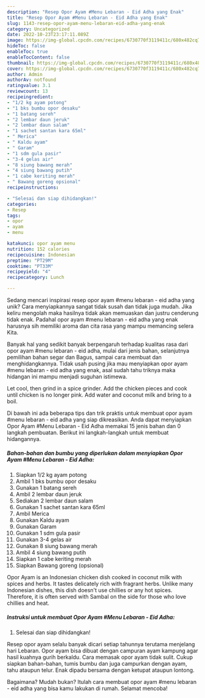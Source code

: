 ```yaml
---
description: "Resep Opor Ayam #Menu Lebaran - Eid Adha yang Enak"
title: "Resep Opor Ayam #Menu Lebaran - Eid Adha yang Enak"
slug: 1143-resep-opor-ayam-menu-lebaran-eid-adha-yang-enak
category: Uncategorized
date: 2022-10-23T23:17:11.089Z
image: https://img-global.cpcdn.com/recipes/6730770f3119411c/680x482cq70/opor-ayam-menu-lebaran-eid-adha-foto-resep-utama.jpg
hideToc: false
enableToc: true
enableTocContent: false
thumbnail: https://img-global.cpcdn.com/recipes/6730770f3119411c/680x482cq70/opor-ayam-menu-lebaran-eid-adha-foto-resep-utama.jpg
cover: https://img-global.cpcdn.com/recipes/6730770f3119411c/680x482cq70/opor-ayam-menu-lebaran-eid-adha-foto-resep-utama.jpg
author: Admin
authorAv: notfound
ratingvalue: 3.1
reviewcount: 13
recipeingredient:
- "1/2 kg ayam potong"
- "1 bks bumbu opor desaku"
- "1 batang sereh"
- "2 lembar daun jeruk"
- "2 lembar daun salam"
- "1 sachet santan kara 65ml"
- " Merica"
- " Kaldu ayam"
- " Garam"
- "1 sdm gula pasir"
- "3-4 gelas air"
- "8 siung bawang merah"
- "4 siung bawang putih"
- "1 cabe keriting merah"
- " Bawang goreng opsional"
recipeinstructions:

- "Selesai dan siap dihidangkan!"
categories:
- Resep
tags:
- opor
- ayam
- menu

katakunci: opor ayam menu 
nutrition: 152 calories
recipecuisine: Indonesian
preptime: "PT29M"
cooktime: "PT33M"
recipeyield: "4"
recipecategory: Lunch

---
```





Sedang mencari inspirasi resep opor ayam #menu lebaran - eid adha yang unik? Cara menyiapkannya sangat tidak susah dan tidak juga mudah. Jika keliru mengolah maka hasilnya tidak akan memuaskan dan justru cenderung tidak enak. Padahal opor ayam #menu lebaran - eid adha yang enak harusnya sih memiliki aroma dan cita rasa yang mampu memancing selera Kita.





Banyak hal yang sedikit banyak berpengaruh terhadap kualitas rasa dari opor ayam #menu lebaran - eid adha, mulai dari jenis bahan, selanjutnya pemilihan bahan segar dan Bagus, sampai cara membuat dan menghidangkannya. Tidak usah pusing jika mau menyiapkan opor ayam #menu lebaran - eid adha yang enak,      asal sudah tahu triknya maka hidangan ini mampu menjadi suguhan istimewa.














Let cool, then grind in a spice grinder. Add the chicken pieces and cook until chicken is no longer pink. Add water and coconut milk and bring to a boil.






Di bawah ini ada beberapa tips dan trik praktis untuk membuat opor ayam #menu lebaran - eid adha yang siap dikreasikan. Anda dapat menyiapkan Opor Ayam #Menu Lebaran - Eid Adha memakai 15 jenis bahan dan 0 langkah pembuatan. Berikut ini langkah-langkah untuk membuat hidangannya.

<!--inarticleads1-->

##### Bahan-bahan dan bumbu yang diperlukan dalam menyiapkan Opor Ayam #Menu Lebaran - Eid Adha:

1. Siapkan 1/2 kg ayam potong
1. Ambil 1 bks bumbu opor desaku
1. Gunakan 1 batang sereh
1. Ambil 2 lembar daun jeruk
1. Sediakan 2 lembar daun salam
1. Gunakan 1 sachet santan kara 65ml
1. Ambil  Merica
1. Gunakan  Kaldu ayam
1. Gunakan  Garam
1. Gunakan 1 sdm gula pasir
1. Gunakan 3-4 gelas air
1. Gunakan 8 siung bawang merah
1. Ambil 4 siung bawang putih
1. Siapkan 1 cabe keriting merah
1. Siapkan  Bawang goreng (opsional)


Opor Ayam is an Indonesian chicken dish cooked in coconut milk with spices and herbs. It tastes delicately rich with fragrant herbs. Unlike many Indonesian dishes, this dish doesn&#39;t use chillies or any hot spices. Therefore, it is often served with Sambal on the side for those who love chillies and heat. 

<!--inarticleads2-->

##### Instruksi untuk membuat Opor Ayam #Menu Lebaran - Eid Adha:


1. Selesai dan siap dihidangkan!

Resep opor ayam selalu banyak dicari setiap tahunnya terutama menjelang hari Lebaran. Opor ayam bisa dibuat dengan campuran ayam kampung agar hasil kuahnya gurih berkaldu. Cara memasak opor ayam tidak sulit. Cukup siapkan bahan-bahan, tumis bumbu dan juga campurkan dengan ayam, tahu ataupun telur. Enak dipadu bersama dengan ketupat ataupun lontong. 

Bagaimana? Mudah bukan? Itulah cara membuat opor ayam #menu lebaran - eid adha yang bisa kamu lakukan di rumah. Selamat mencoba!
